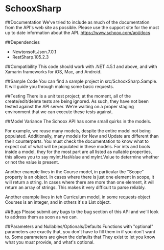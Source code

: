# SchooxSharp

##Documentation
We've tried to include as much of the documentation from the API's web site as possible.  Please use the support site for the most up to date information about the API. https://www.schoox.com/api/docs

##Dependencies
- Newtonsoft.Json.7.0.1
- RestSharp.105.2.3

##Compatibility
This code should work with .NET 4.5.1 and above, and with Xamarin frameworks for iOS, Mac, and Android.

##Sample Code
You can find a sample project in src/SchooxSharp.Sample.  It will guide you through making some basic requests.

##Testing
There is a unit test project; at the moment, all of the create/edit/delete tests are being ignored.  As such, they have not been tested against the API server.  We're waiting on a proper staging environment that we can execute these tests against.

##Model Variance
The Schoox API has some small quirks in the models.

For example, we reuse many models, despite the entire model not being populated.  Additionally, many models for New and Update are different than their counterparts.  You must check the documentation to know what to expect out of what will be populated in these models.  For ints and bools inside a model, they for the most part are all listed as nullable properties, this allows you to say myInt.HasValue and myInt.Value to determine whether or not the value is present.

Another example lives in the Course model, in particular the "Scope" property is an object.  In cases where there is just one element in scope, it will return a string.  In cases where there are more than one element, it will return an array of strings.  This makes it very difficult to parse reliably.

Another example lives in teh Curriculum model, in some requests object Courses is an integer, and in others it's a List<Course> object.

##Bugs
Please submit any bugs to the bug section of this API and we'll look to address them as soon as we can.

##Parameters and Nullables/Optionals/Defaults
Functions with "optional" parameters are exactly that, you don't have to fill them in if you don't want to.  Some parameters are given the defaults that   They exist to let you know what you *must* provide, and what's optional.
